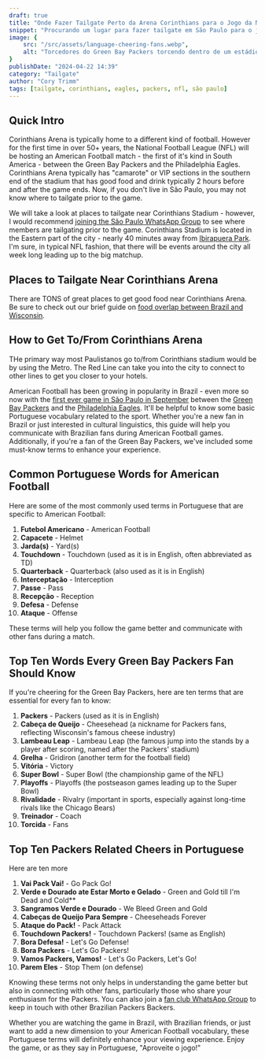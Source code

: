 ```yaml
---
draft: true
title: "Onde Fazer Tailgate Perto da Arena Corinthians para o Jogo da NFL em São Paulo"
snippet: "Procurando um lugar para fazer tailgate em São Paulo para o jogo inaugural da NFL na América do Sul entre Packers e Eagles? Não procure mais."
image: {
    src: "/src/assets/language-cheering-fans.webp",
    alt: "Torcedores do Green Bay Packers torcendo dentro de um estádio com camisas verdes e douradas"
}
publishDate: "2024-04-22 14:39"
category: "Tailgate"
author: "Cory Trimm"
tags: [tailgate, corinthians, eagles, packers, nfl, são paulo]
---
```


## Quick Intro
Corinthians Arena is typically home to a different kind of football. However for the first time in over 50+ years, the National Football League (NFL) will be hosting an American Football match - the first of it's kind in South America - between the Green Bay Packers and the Philadelphia Eagles. Corinthians Arena typically has "camarote" or VIP sections in the southern end of the stadium that has good food and drink typically 2 hours before and after the game ends. Now, if you don't live in São Paulo, you may not know where to tailgate prior to the game. 

We will take a look at places to tailgate near Corinthians Stadium - however, I would recommend [joining the São Paulo WhatsApp Group](https://chat.whatsapp.com/DCeTE832kUTJfAiskx4krA) to see where members are tailgating prior to the game. Corinthians Stadium is located in the Eastern part of the city - nearly 40 minutes away from [Ibirapuera Park](https://www.wikiwand.com/en/Ibirapuera_Park). I'm sure, in typical NFL fashion, that there will be events around the city all week long leading up to the big matchup.

## Places to Tailgate Near Corinthians Arena
There are TONS of great places to get good food near Corinthians Arena. Be sure to check out our brief guide on [food overlap between Brazil and Wisconsin](/blog/culinary-similarities-between-wisonson-brazil).

## How to Get To/From Corinthians Arena
THe primary way most Paulistanos go to/from Corinthians stadium would be by using the Metro. The Red Line can take you into the city to connect to other lines to get you closer to your hotels.

American Football has been growing in popularity in Brazil - even more so now with the [first ever game in São Paulo in September](https://www.nfl.com/news/sao-paulo-brazil-to-host-regular-season-game-during-2024-nfl-season) between the [Green Bay Packers](https://www.packers.com/) and the [Philadelphia Eagles](https://www.philadelphiaeagles.com/). It'll be helpful to know some basic Portuguese vocabulary related to the sport. Whether you're a new fan in Brazil or just interested in cultural linguistics, this guide will help you communicate with Brazilian fans during American Football games. Additionally, if you're a fan of the Green Bay Packers, we've included some must-know terms to enhance your experience.

## Common Portuguese Words for American Football

Here are some of the most commonly used terms in Portuguese that are specific to American Football:

1. **Futebol Americano** - American Football
2. **Capacete** - Helmet
3. **Jarda(s)** - Yard(s)
4. **Touchdown** - Touchdown (used as it is in English, often abbreviated as TD)
5. **Quarterback** - Quarterback (also used as it is in English)
6. **Interceptação** - Interception
7. **Passe** - Pass
8. **Recepção** - Reception
9. **Defesa** - Defense
10. **Ataque** - Offense

These terms will help you follow the game better and communicate with other fans during a match.

## Top Ten Words Every Green Bay Packers Fan Should Know

If you're cheering for the Green Bay Packers, here are ten terms that are essential for every fan to know:

1. **Packers** - Packers (used as it is in English)
2. **Cabeça de Queijo** - Cheesehead (a nickname for Packers fans, reflecting Wisconsin's famous cheese industry)
3. **Lambeau Leap** - Lambeau Leap (the famous jump into the stands by a player after scoring, named after the Packers' stadium)
4. **Grelha** - Gridiron (another term for the football field)
5. **Vitória** - Victory
6. **Super Bowl** - Super Bowl (the championship game of the NFL)
7. **Playoffs** - Playoffs (the postseason games leading up to the Super Bowl)
8. **Rivalidade** - Rivalry (important in sports, especially against long-time rivals like the Chicago Bears)
9. **Treinador** - Coach
10. **Torcida** - Fans

## Top Ten Packers Related Cheers in Portuguese

Here are ten more 

1. **Vai Pack Vai!** - Go Pack Go!
2. **Verde e Dourado ate Estar Morto e Gelado** - Green and Gold till I'm Dead and Cold**
3. **Sangramos Verde e Dourado** - We Bleed Green and Gold
4. **Cabeças de Queijo Para Sempre** - Cheeseheads Forever
5. **Ataque do Pack!** - Pack Attack
6. **Touchdown Packers!** - Touchdown Packers! (same as English)
7. **Bora Defesa!** - Let's Go Defense!
8. **Bora Packers** - Let's Go Packers!
9. **Vamos Packers, Vamos!** - Let's Go Packers, Let's Go!
10. **Parem Eles** - Stop Them (on defense)

Knowing these terms not only helps in understanding the game better but also in connecting with other fans, particularly those who share your enthusiasm for the Packers. You can also join a [fan club WhatsApp Group](/chapters) to keep in touch with other Brazilian Packers Backers.

Whether you are watching the game in Brazil, with Brazilian friends, or just want to add a new dimension to your American Football vocabulary, these Portuguese terms will definitely enhance your viewing experience. Enjoy the game, or as they say in Portuguese, "Aproveite o jogo!"
